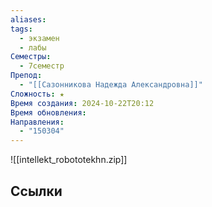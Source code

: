 ```yaml
---
aliases: 
tags:
  - экзамен
  - лабы
Семестры:
  - 7семестр
Препод:
  - "[[Сазонникова Надежда Александровна]]"
Сложность: ★
Время создания: 2024-10-22T20:12
Время обновления: 
Направления:
  - "150304"
---
```

![[intellekt_robototekhn.zip]]
## Ссылки
